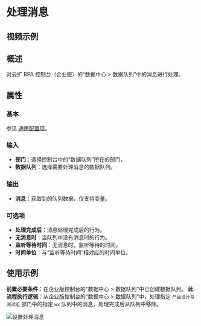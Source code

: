 # 处理消息

## 视频示例

## 概述

对云扩 RPA 控制台（企业版）的“数据中心 > 数据队列”中的消息进行处理。

## 属性

### 基本

参见 [通用配置项](../../Appendix/CommonConfigurationItems.md)。

### 输入

- **部门**：选择控制台中的“数据队列”所在的部门。
- **数据队列**：选择需要处理消息的数据队列。

### 输出

- **消息**：获取到的队列数据，仅支持变量。

### 可选项

- **处理完成后**：消息处理完成后的行为。
- **无消息时**：当队列中没有消息时的行为。
- **监听等待时间**：无消息时，监听等待的时间。
- **时间单位**：与“监听等待时间”相对应的时间单位。

## 使用示例

**前置必要条件**：在企业版控制台的“数据中心 > 数据队列”中已创建数据队列。
**此流程执行逻辑**：从企业版控制台的“数据中心 > 数据队列”中，处理指定 `产品设计与测试组` 部门中的指定 `wx` 队列中的消息，处理完成后从队列中移除。

![设置处理消息](https://docimages.blob.core.chinacloudapi.cn/images/Activities/handlemessage20211122.png)
